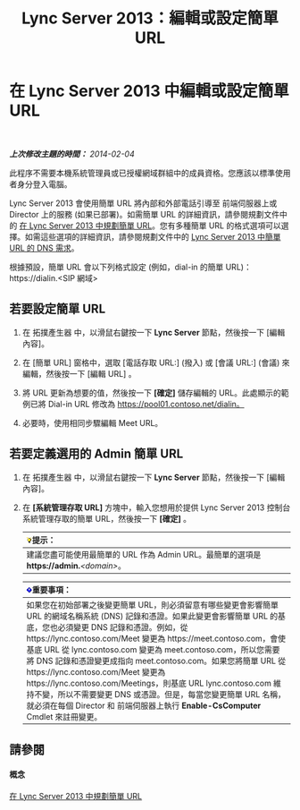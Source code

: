﻿---
title: Lync Server 2013：編輯或設定簡單 URL
TOCTitle: 編輯或設定簡單 URL
ms:assetid: 0008aeea-4ae9-4e36-83cd-ef7ff7b6e128
ms:mtpsurl: https://technet.microsoft.com/zh-tw/library/Gg398063(v=OCS.15)
ms:contentKeyID: 49289884
ms.date: 08/10/2015
mtps_version: v=OCS.15
ms.translationtype: HT
---

# 在 Lync Server 2013 中編輯或設定簡單 URL

 

_**上次修改主題的時間：** 2014-02-04_

此程序不需要本機系統管理員或已授權網域群組中的成員資格。您應該以標準使用者身分登入電腦。

Lync Server 2013 會使用簡單 URL 將內部和外部電話引導至 前端伺服器上或 Director 上的服務 (如果已部署)。如需簡單 URL 的詳細資訊，請參閱規劃文件中的 [在 Lync Server 2013 中規劃簡單 URL](lync-server-2013-planning-for-simple-urls.md)。您有多種簡單 URL 的格式選項可以選擇。如需這些選項的詳細資訊，請參閱規劃文件中的 [Lync Server 2013 中簡單 URL 的 DNS 需求](lync-server-2013-dns-requirements-for-simple-urls.md)。

根據預設，簡單 URL 會以下列格式設定 (例如，dial-in 的簡單 URL)：https://dialin.\<SIP 網域\>

## 若要設定簡單 URL

1.  在 拓撲產生器 中，以滑鼠右鍵按一下 **Lync Server** 節點，然後按一下 \[編輯內容\]。

2.  在 \[簡單 URL\] 窗格中，選取 \[電話存取 URL:\] (撥入) 或 \[會議 URL:\] (會議) 來編輯，然後按一下 \[編輯 URL\] 。

3.  將 URL 更新為想要的值，然後按一下 **\[確定\]** 儲存編輯的 URL。此處顯示的範例已將 Dial-in URL 修改為 https://pool01.contoso.net/dialin。

4.  必要時，使用相同步驟編輯 Meet URL。

## 若要定義選用的 Admin 簡單 URL

1.  在 拓撲產生器 中，以滑鼠右鍵按一下 **Lync Server** 節點，然後按一下 \[編輯內容\]。

2.  在 **\[系統管理存取 URL\]** 方塊中，輸入您想用於提供 Lync Server 2013 控制台系統管理存取的簡單 URL，然後按一下 **\[確定\]** 。
    
    <table>
    <thead>
    <tr class="header">
    <th><img src="images/JJ205025.tip(OCS.15).gif" title="tip" alt="tip" />提示：</th>
    </tr>
    </thead>
    <tbody>
    <tr class="odd">
    <td>建議您盡可能使用最簡單的 URL 作為 Admin URL。最簡單的選項是 <strong>https://admin.</strong><em>&lt;domain&gt;</em>。</td>
    </tr>
    </tbody>
    </table>
    
    <table>
    <thead>
    <tr class="header">
    <th><img src="images/Gg412908.important(OCS.15).gif" title="important" alt="important" />重要事項：</th>
    </tr>
    </thead>
    <tbody>
    <tr class="odd">
    <td>如果您在初始部署之後變更簡單 URL，則必須留意有哪些變更會影響簡單 URL 的網域名稱系統 (DNS) 記錄和憑證。如果此變更會影響簡單 URL 的基底，您也必須變更 DNS 記錄和憑證。例如，從 https://lync.contoso.com/Meet 變更為 https://meet.contoso.com，會使基底 URL 從 lync.contoso.com 變更為 meet.contoso.com，所以您需要將 DNS 記錄和憑證變更成指向 meet.contoso.com。如果您將簡單 URL 從 https://lync.contoso.com/Meet 變更為 https://lync.contoso.com/Meetings，則基底 URL lync.contoso.com 維持不變，所以不需要變更 DNS 或憑證。但是，每當您變更簡單 URL 名稱，就必須在每個 Director 和 前端伺服器上執行 <strong>Enable-CsComputer</strong> Cmdlet 來註冊變更。</td>
    </tr>
    </tbody>
    </table>


## 請參閱

#### 概念

[在 Lync Server 2013 中規劃簡單 URL](lync-server-2013-planning-for-simple-urls.md)

